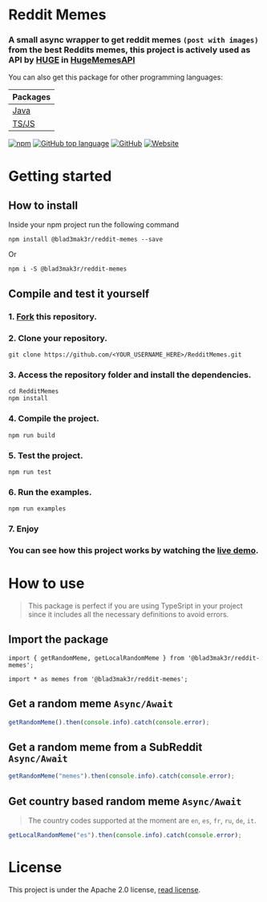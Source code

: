 # Reddit Memes 

### A small async wrapper to get reddit memes ``(post with images)`` from the best Reddits memes, this project is actively used as API by [HUGE](https://huge.blademaker.tv) in [HugeMemesAPI](https://memes.blademaker.tv)

You can also get this package for other programming languages:

| Packages                                               |
|--------------------------------------------------------|
| [Java](https://github.com/Blad3Mak3r/Memes4J)  |
| [TS/JS](https://github.com/Blad3Mak3r/RedditMemes)     |


[![npm](https://img.shields.io/npm/v/@blad3mak3r/reddit-memes?style=for-the-badge)](https://www.npmjs.com/package/@blad3mak3r/reddit-memes)
[![GitHub top language](https://img.shields.io/github/languages/top/blad3mak3r/redditmemes?style=for-the-badge)](https://github.com/Blad3Mak3r/RedditMemes/search?l=TypeScript&type=Code)
[![GitHub](https://img.shields.io/github/license/blad3mak3r/redditmemes?style=for-the-badge)](https://github.com/Blad3Mak3r/RedditMemes/blob/master/LICENSE)
[![Website](https://img.shields.io/website?down_color=black&down_message=Down&style=for-the-badge&up_color=green&up_message=Online&url=https%3A%2F%2Fmemes.blademaker.tv)](https://memes.blademaker.tv)

# Getting started
## How to install
Inside your npm project run the following command
```shell script
npm install @blad3mak3r/reddit-memes --save
```
Or
```shell script
npm i -S @blad3mak3r/reddit-memes
```

## Compile and test it yourself
### **1.** [Fork](https://github.com/Blad3Mak3r/RedditMemes/fork) this repository.

### **2.** Clone your repository.
```shell script
git clone https://github.com/<YOUR_USERNAME_HERE>/RedditMemes.git
```

### **3.** Access the repository folder and install the dependencies.
```shell script
cd RedditMemes
npm install
```
### **4.** Compile the project.
```shell script
npm run build
```
### **5.** Test the project.
```shell script
npm run test
```

### **6.** Run the examples.
```shell script
npm run examples
```

### **7.** Enjoy

### You can see how this project works by watching the [live demo](https://memes.blademaker.tv/api).

# How to use
> This package is perfect if you are using TypeSript in your project since it includes all the necessary definitions to avoid errors.

## Import the package
```shell script
import { getRandomMeme, getLocalRandomMeme } from '@blad3mak3r/reddit-memes';
```
```shell script
import * as memes from '@blad3mak3r/reddit-memes';
```

## Get a random meme ``Async/Await``
```TypeScript
getRandomMeme().then(console.info).catch(console.error);
```

## Get a random meme from a SubReddit ``Async/Await``
```TypeScript
getRandomMeme("memes").then(console.info).catch(console.error);
```

## Get country based random meme ``Async/Await``
> The country codes supported at the moment are ``en``, ``es``, ``fr``, ``ru``, ``de``, ``it``.
```TypeScript
getLocalRandomMeme("es").then(console.info).catch(console.error);
```

# License
This project is under the Apache 2.0 license, [read license](LICENSE).
